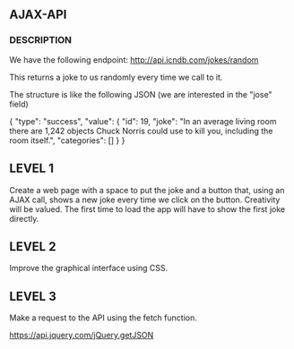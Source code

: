 ## AJAX-API

### DESCRIPTION

We have the following endpoint: http://api.icndb.com/jokes/random

This returns a joke to us randomly every time we call to it.

The structure is like the following JSON (we are interested in the "jose" field)


{
	"type": "success",
	"value": 
	{
		"id": 19,
		"joke": "In an average living room there are 1,242 objects Chuck Norris could use to kill you, including the room itself.",
		"categories": []
	}
}


## LEVEL 1

Create a web page with a space to put the joke and a button that, using an AJAX call, shows a new joke every time we click on the button. 
Creativity will be valued. The first time to load the app will have to show the first joke directly.



## LEVEL 2

Improve the graphical interface using CSS.



## LEVEL 3

Make a request to the API using the fetch function.

https://api.jquery.com/jQuery.getJSON 


